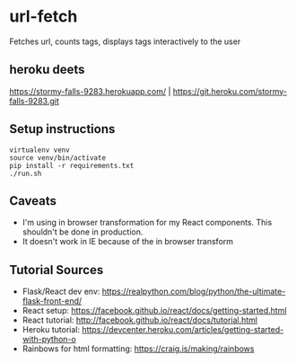 # url-fetch

Fetches url, counts tags, displays tags interactively to the user

## heroku deets

https://stormy-falls-9283.herokuapp.com/ | https://git.heroku.com/stormy-falls-9283.git

## Setup instructions
    
    virtualenv venv
    source venv/bin/activate
    pip install -r requirements.txt
    ./run.sh

## Caveats

* I'm using in browser transformation for my React components. This shouldn't be done in production.  
* It doesn't work in IE because of the in browser transform

## Tutorial Sources

* Flask/React dev env: https://realpython.com/blog/python/the-ultimate-flask-front-end/  
* React setup: https://facebook.github.io/react/docs/getting-started.html  
* React tutorial: http://facebook.github.io/react/docs/tutorial.html  
* Heroku tutorial: https://devcenter.heroku.com/articles/getting-started-with-python-o  
* Rainbows for html formatting: https://craig.is/making/rainbows  
